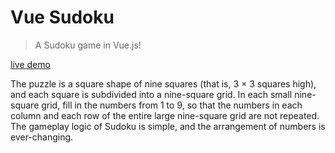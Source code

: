 # Vue Sudoku

> A Sudoku game in Vue.js!

[live demo](https://jixiaoyong.github.io/sudoku/)

The puzzle is a square shape of nine squares (that is, 3 × 3 squares high), and each square is subdivided into a nine-square grid. In each small nine-square grid, fill in the numbers from 1 to 9, so that the numbers in each column and each row of the entire large nine-square grid are not repeated. The gameplay logic of Sudoku is simple, and the arrangement of numbers is ever-changing.
